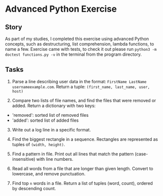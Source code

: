 # Advanced Python Exercise

## Story

As part of my studies, I completed this exercise using advanced Python concepts, such as destructuring, list comprehension, lambda functions, to name a few.
Exercise came with tests, to check it out please run `python3 -m doctest functions.py -v` in the terminal from the program directory.

## Tasks

1. Parse a line describing user data in the format: `FirstName LastName usernameexample.com`. Return a tuple: `(first_name, last_name, user, host)`

2. Compare two lists of file names, and find the files that were removed or added. Return a dictionary with two keys:
- 'removed': sorted list of removed files
- 'added': sorted list of added files

3. Write out a log line in a specific format.

4. Find the biggest rectangle in a sequence. Rectangles are represented as tuples of `(width, height)`.

5. Find a pattern in file. Print out all lines that match the pattern (case-insensitive) with line numbers.

6. Read all words from a file that are longer than given length. Convert to lowercase, and remove punctuation.

7. Find top `n` words in a file. Return a list of tuples (word, count), ordered by descending count.
